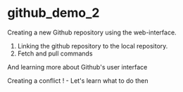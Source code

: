 # github_demo_2
Creating a new Github repository using the web-interface.
1. Linking the github repository to the local repository.
2. Fetch and pull commands 

And learning more about Github's user interface

Creating a conflict ! - Let's learn what to do then
